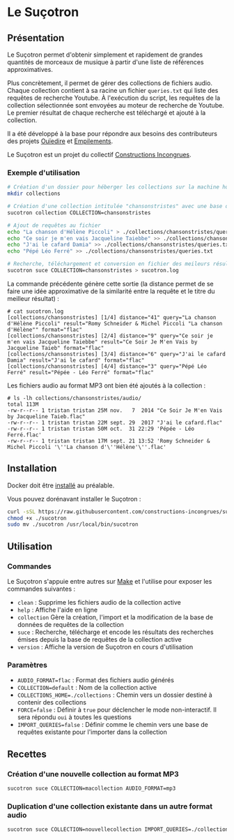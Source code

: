 # Le Suçotron

## Présentation

Le Suçotron permet d'obtenir simplement et rapidement de grandes quantités de morceaux de musique à partir d'une liste de références approximatives.

Plus concrètement, il permet de gérer des collections de fichiers audio. Chaque collection contient à sa racine un fichier `queries.txt` qui liste des requêtes de recherche Youtube. À l'exécution du script, les requêtes de la collection sélectionnée sont envoyées au moteur de recherche de Youtube. Le premier résultat de chaque recherche est téléchargé et ajouté à la collection.

Il a été développé à la base pour répondre aux besoins des contributeurs des projets [Ouïedire](http://www.ouiedire.net) et [Empilements](http://empilements.incongru.org).

Le Suçotron est un projet du collectif [Constructions Incongrues](http://www.constructions-incongrues.net).

### Exemple d'utilisation

```sh
# Création d'un dossier pour héberger les collections sur la machine hôte
mkdir collections

# Création d'une collection intitulée "chansonstristes" avec une base de requêtes vide
sucotron collection COLLECTION=chansonstristes

# Ajout de requêtes au fichier
echo "La chanson d'Hélène Piccoli" > ./collections/chansonstristes/queries.txt
echo "Ce soir je m'en vais Jacqueline Taiebbe" >> ./collections/chansonstristes/queries.txt
echo "J'ai le cafard Damia" >> ./collections/chansonstristes/queries.txt
echo "Pépé Léo Ferré" >> ./collections/chansonstristes/queries.txt

# Recherche, téléchargement et conversion en fichier des meileurs résultats
sucotron suce COLLECTION=chansonstristes > sucotron.log
```

La commande précédente génère cette sortie (la distance permet de se faire une idée approximative de la similarité entre la requête et le titre du meilleur résultat) :

```text
# cat sucotron.log
[collections/chansonstristes] [1/4] distance="41" query="La chanson d'Hélène Piccoli" result="Romy Schneider & Michel Piccoli "La chanson d'Hélène"" format="flac"
[collections/chansonstristes] [2/4] distance="9" query="Ce soir je m'en vais Jacqueline Taiebbe" result="Ce Soir Je M'en Vais by Jacqueline Taieb" format="flac"
[collections/chansonstristes] [3/4] distance="6" query="J'ai le cafard Damia" result="J'ai le cafard" format="flac"
[collections/chansonstristes] [4/4] distance="3" query="Pépé Léo Ferré" result="Pépée - Léo Ferré" format="flac"
```

Les fichiers audio au format MP3 ont bien été ajoutés à la collection :

```text
# ls -lh collections/chansonstristes/audio/
total 113M
-rw-r--r-- 1 tristan tristan 25M nov.   7  2014 "Ce Soir Je M'en Vais by Jacqueline Taieb.flac"
-rw-r--r-- 1 tristan tristan 22M sept. 29  2017 "J'ai le cafard.flac"
-rw-r--r-- 1 tristan tristan 50M oct.  31 22:29 'Pépée - Léo Ferré.flac'
-rw-r--r-- 1 tristan tristan 17M sept. 21 13:52 'Romy Schneider & Michel Piccoli '\''La chanson d'\''Hélène'\''.flac'
```

## Installation

Docker doit être [installé](https://docs.docker.com/install/) au préalable.

Vous pouvez dorénavant installer le Suçotron :

```sh
curl -sSL https://raw.githubusercontent.com/constructions-incongrues/sucotron/master/dist/sucotron > ./sucotron
chmod +x ./sucotron
sudo mv ./sucotron /usr/local/bin/sucotron
```

## Utilisation

### Commandes

Le Suçotron s'appuie entre autres sur [Make](https://www.gnu.org/software/make/) et l'utilise pour exposer les commandes suivantes :

- `clean` : Supprime les fichiers audio de la collection active
- `help` :  Affiche l'aide en ligne
- `collection` Gère la création, l'import et la modification de la base de données de requêtes de la collection
- `suce` :  Recherche, télécharge et encode les résultats des recherches émises depuis la base de requêtes de la collection active
- `version` : Affiche la version de Suçotron en cours d'utilisation

### Paramètres

- `AUDIO_FORMAT=flac` : Format des fichiers audio générés
- `COLLECTION=default` : Nom de la collection active
- `COLLECTIONS_HOME=./collections` : Chemin vers un dossier destiné à contenir des collections
- `FORCE=false` : Définir à `true` pour déclencher le mode non-interactif. Il sera répondu `oui` à toutes les questions
- `IMPORT_QUERIES=false` : Définir comme le chemin vers une base de requêtes existante pour l'importer dans la collection

## Recettes

### Création d'une nouvelle collection au format MP3

```sh
sucotron suce COLLECTION=macollection AUDIO_FORMAT=mp3
```

### Duplication d'une collection existante dans un autre format audio

```sh
sucotron suce COLLECTION=nouvellecollection IMPORT_QUERIES=./collections/collectionexistante/queries.txt AUDIO_FORMAT=flac
```
